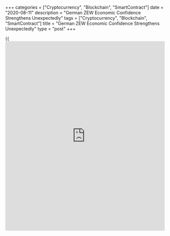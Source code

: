 +++
categories = ["Cryptocurrency", "Blockchain", "SmartContract"]
date = "2020-08-11"
description = "German ZEW Economic Confidence Strengthens Unexpectedly"
tags = ["Cryptocurrency", "Blockchain", "SmartContract"]
title = "German ZEW Economic Confidence Strengthens Unexpectedly"
type = "post"
+++

{{<iframe id="large-banner" src="https://www.bounty.group/#slide=8.0" width="100%" height="600" scrolling="no" style="border: 0px solid rgb(216, 221, 230); border-radius: 3px;">}}

Germany's economic confidence improved unexpectedly in August on hopes
of a speedy recovery from the [coronavirus][1] pandemic driven downturn,
survey data from the ZEW - Leibniz Centre for European Economic Research
showed Tuesday.

The ZEW Indicator of Economic Sentiment increased unexpectedly to 71.5
in August from 59.3 in July. The score was forecast to fall to 58.0.

Meanwhile, the current conditions index dropped 0.4 points to -81.3 in
August, while it was expected to rise to -68.8.

"Hopes for a speedy economic recovery have continued to grow, but the
assessment of the situation is improving only slowly," ZEW President
Achim Wambach, said.

Experts in the individual sectors expect to see a general recovery,
especially in the domestic sectors, Wambach noted. However, the still
very poor earnings expectations for the banking sector and insurers
regarding the coming six months give cause for concern.

According to official data, the largest euro area [economy][2]
contracted by a record 10.1 percent in the second quarter after
shrinking 2 percent in the first quarter.

Financial market experts' sentiment concerning the economic development
of the Eurozone improved in August. The corresponding indicator climbed
4.4 points to 64.0 point.

However, the indicator for the current economic situation in the
currency bloc fell 1.1 points to minus 89.8 points in August.

For comments and feedback [contact](https://www.playgroundfx.com/contact/): editorial@rtt[news](https://www.letsplayfx.com/blog/forex-news-website/).com

[Economic News][2]

 **What parts of the world are seeing the best (and worst) economic
performances lately? Click[here][3] to check out our [Econ Scorecard][3]
and find out! See up-to-the-moment [ranking](https://www.playgroundfx.com/blog/crypto-exchange-ranking/)s for the best and worst
performers in [GDP][4], [unemployment rate][5], [inflation][6] and much
more.**

   1. www.rtt[news](https://www.letsplayfx.com/blog/forex-news-website/).com/list/coronavirus.aspx
   2. www.rtt[news](https://www.letsplayfx.com/blog/forex-news-website/).com/Content/EconomicNews.aspx
   3. www.rtt[news](https://www.letsplayfx.com/blog/forex-news-website/).com/economic-scorecard/world-rank/unemployment-rate/highest-performance.aspx
   4. www.rtt[news](https://www.letsplayfx.com/blog/forex-news-website/).com/economic-scorecard/world-rank/GDP/highest-performance.aspx
   5. www.rtt[news](https://www.letsplayfx.com/blog/forex-news-website/).com/economic-scorecard/world-rank/unemployment-rate/lowest-performance.aspx
   6. www.rtt[news](https://www.letsplayfx.com/blog/forex-news-website/).com/economic-scorecard/world-rank/CPI/highest-performance.aspx